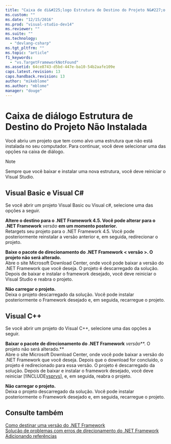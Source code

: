 ```yaml
---
title: "Caixa de di&#225;logo Estrutura de Destino do Projeto N&#227;o Instalada | Microsoft Docs"
ms.custom: ""
ms.date: "12/15/2016"
ms.prod: "visual-studio-dev14"
ms.reviewer: ""
ms.suite: ""
ms.technology: 
  - "devlang-csharp"
ms.tgt_pltfrm: ""
ms.topic: "article"
f1_keywords: 
  - "vs.TargetFrameworkNotFound"
ms.assetid: 64ce8743-d5bd-447e-ba10-54b2aafe109e
caps.latest.revision: 13
caps.handback.revision: 13
author: "mikeblome"
ms.author: "mblome"
manager: "douge"
---
```

# Caixa de di&#225;logo Estrutura de Destino do Projeto N&#227;o Instalada
Você abriu um projeto que tem como alvo uma estrutura que não está instalada no seu computador. Para continuar, você deve selecionar uma das opções na caixa de diálogo.  
  
> [!NOTE]
>  Sempre que você baixar e instalar uma nova estrutura, você deve reiniciar o Visual Studio.  
  
## Visual Basic e Visual C\#  
 Se você abrir um projeto Visual Basic ou Visual c\#, selecione uma das opções a seguir.  
  
 **Altere o destino para o .NET Framework 4.5. Você pode alterar para o .NET Framework** *versão*  **em um momento posterior.**  
 Retargets seu projeto para o .NET Framework 4.5. Você pode posteriormente reinstalar a versão anterior e, em seguida, redirecionar o projeto.  
  
 **Baixe o pacote de direcionamento do .NET Framework \< versão \>. O projeto não será alterado.**  
 Abre o site Microsoft Download Center, onde você pode baixar a versão do .NET Framework que você deseja. O projeto é descarregado da solução. Depois de baixar e instalar o framework desejado, você deve reiniciar o Visual Studio e reabra o projeto.  
  
 **Não carregar o projeto.**  
 Deixa o projeto descarregado da solução. Você pode instalar posteriormente o Framework desejado e, em seguida, recarregue o projeto.  
  
## Visual C\+\+  
 Se você abrir um projeto do Visual C\+\+, selecione uma das opções a seguir.  
  
 **Baixar o pacote de direcionamento do .NET Framework** *versão***. O projeto não será alterado.**  
 Abre o site Microsoft Download Center, onde você pode baixar a versão do .NET Framework que você deseja. Depois que o download for concluído, o projeto é redirecionado para essa versão. O projeto é descarregado da solução. Depois de baixar e instalar o framework desejado, você deve reiniciar [!INCLUDE[vsprvs](../code-quality/includes/vsprvs_md.md)], e, em seguida, reabra o projeto.  
  
 **Não carregar o projeto.**  
 Deixa o projeto descarregado da solução. Você pode instalar posteriormente o Framework desejado e, em seguida, recarregue o projeto.  
  
## Consulte também  
 [Como destinar uma versão do .NET Framework](../ide/how-to-target-a-version-of-the-dotnet-framework.md)   
 [Solução de problemas com erros de direcionamento do .NET Framework](../msbuild/troubleshooting-dotnet-framework-targeting-errors.md)   
 [Adicionando referências](/visual-cpp/ide/adding-references-in-visual-cpp-projects)